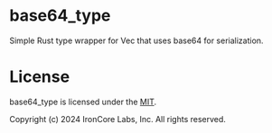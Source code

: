 # base64_type
Simple Rust type wrapper for Vec<u8> that uses base64 for serialization.

# License

base64_type is licensed under the [MIT](LICENSE).

Copyright (c) 2024 IronCore Labs, Inc.
All rights reserved.
